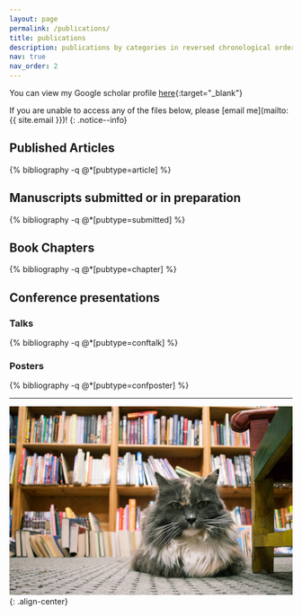 ```yaml
---
layout: page
permalink: /publications/
title: publications
description: publications by categories in reversed chronological order. generated by jekyll-scholar.
nav: true
nav_order: 2
---
```


<!-- _pages/publications.md -->

<!-- Bibsearch Feature -->

<!--{% include bib_search.liquid %}

<div class="publications">

{% bibliography %}

</div>
-->

You can view my Google scholar profile [here](https://scholar.google.com/citations?user=GjpdpusAAAAJ&hl=en){:target="_blank"}

If you are unable to access any of the files below, please [email me](mailto:{{ site.email }})!
{: .notice--info}

## Published Articles
{% bibliography -q @*[pubtype=article] %}

## Manuscripts submitted or in preparation
{% bibliography -q @*[pubtype=submitted] %}

## Book Chapters
{% bibliography -q @*[pubtype=chapter] %}

## Conference presentations
### Talks
{% bibliography -q @*[pubtype=conftalk] %}

### Posters
{% bibliography -q @*[pubtype=confposter] %}

---

![Twice Told Stories, Seattle, WA, 8/21/17](/assets/img/Seattle2018-1.jpg){: .align-center}